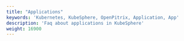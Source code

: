 ```yaml
---
title: "Applications"
keywords: 'Kubernetes, KubeSphere, OpenPitrix, Application, App'
description: 'Faq about applications in KubeSphere'
weight: 16900
---
```

